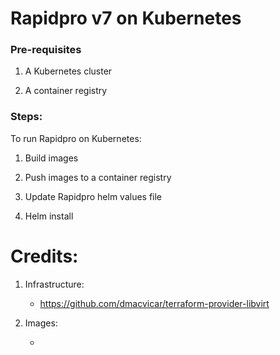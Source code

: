Rapidpro v7 on Kubernetes
=================================

### Pre-requisites

1. A Kubernetes cluster

2. A container registry


### Steps:

To run Rapidpro on Kubernetes:

1. Build images

2. Push images to a container registry

3. Update Rapidpro helm values file

4. Helm install


Credits:
===================

1. Infrastructure:

    - https://github.com/dmacvicar/terraform-provider-libvirt

2. Images:

    -  
